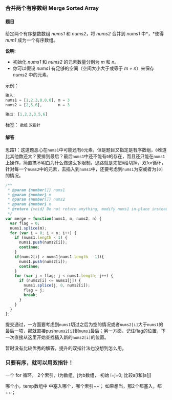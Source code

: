 ### 合并两个有序数组 Merge Sorted Array

#### 题目

给定两个有序整数数组 *nums1* 和 *nums2*，将 *nums2* 合并到 *nums1* 中*，*使得 *num1* 成为一个有序数组。

**说明:**

- 初始化 *nums1* 和 *nums2* 的元素数量分别为 *m* 和 *n*。
- 你可以假设 *nums1* 有足够的空间（空间大小大于或等于 *m + n*）来保存 *nums2* 中的元素。

示例：

```javascript
输入:
nums1 = [1,2,3,0,0,0], m = 3
nums2 = [2,5,6],       n = 3

输出: [1,2,2,3,5,6]
```

标签： `数组` `双指针`

#### 解答

思路1：这道题恶心在`nums1`中可能还有`0`元素，但是题目又指定是有序数组，`0`难道比其他数还大？要排到最后？最后`nums1`中还不能有`0`的存在，而且还只能在`nums1`上操作，简直搞不明白为什么做这么多限制。思路就是先把`0`给切掉，双for循环，针对每一个`nums2`中的元素，去插入到`nums1`中，还要考虑到`nums1`为空或者为`[0]`的情况。

```javascript
/**
 * @param {number[]} nums1
 * @param {number} m
 * @param {number[]} nums2
 * @param {number} n
 * @return {void} Do not return anything, modify nums1 in-place instead.
 */
var merge = function(nums1, m, nums2, n) {
  var flag = 0;
  nums1.splice(m);
  for (var i = 0; i < n; i++) {
    if (nums1.length < 1) {
      nums1.push(nums2[i]);
      continue;
    }
    if(nums2[i] > nums1[nums1.length - 1]){
      nums1.push(nums2[i]);
      continue;
    }
    for (var j = flag; j < nums1.length; j++) {
      if (nums2[i] <= nums1[j]) {
        nums1.splice(j, 0, nums2[i]);
        flag = j;
        break;
      }
    }
  }
};
```

提交通过，一方面要考虑到`nums1`切过之后为空的情况或者`nums2[i]`大于`nums1`的最后一项，那就直接push`nums2[i]`到`nums1`最后；另一方面，记住flag的位置，下一次直接从这里开始查找插入新的`nums2[i]`的位置。

暂时没有比较优秀的解答，提升的双指针法也没想到怎么用。


### 只要有序，就可以用双指针！

一个 for 循环， 2个索引，i为数组，j为b数组， 初始 i=j=0;
比较a[i和]a[j]

哪个小，temp数组中 中塞入哪个，哪个索引++；
如果想当，那2个都塞入，都 ++；





































